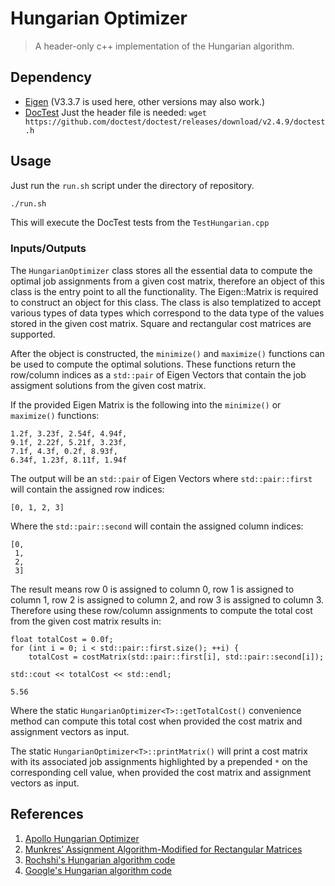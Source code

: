 # Hungarian Optimizer

> A header-only c++ implementation of the Hungarian algorithm.

## Dependency

- [Eigen](https://eigen.tuxfamily.org/index.php?title=Main_Page) (V3.3.7 is used here, other versions may also work.)
- [DocTest](https://github.com/doctest/doctest) Just the header file is needed:
  `wget https://github.com/doctest/doctest/releases/download/v2.4.9/doctest.h`

## Usage

Just run the `run.sh` script under the directory of repository.

```bash
./run.sh
```

This will execute the DocTest tests from the `TestHungarian.cpp`

### Inputs/Outputs

The `HungarianOptimizer` class stores all the essential data to compute the
optimal job assignments from a given cost matrix, therefore an object of this
class is the entry point to all the functionality. The Eigen::Matrix is required
to construct an object for this class. The class is also templatized to accept
various types of data types which correspond to the data type of the values
stored in the given cost matrix. Square and rectangular cost matrices are supported.

After the object is constructed, the `minimize()` and `maximize()` functions can be
used to compute the optimal solutions. These functions return the row/column indices
as a `std::pair` of Eigen Vectors that contain the job assigment solutions from the
given cost matrix.

If the provided Eigen Matrix is the following into the `minimize()` or
`maximize()` functions:
```text
1.2f, 3.23f, 2.54f, 4.94f,
9.1f, 2.22f, 5.21f, 3.23f,
7.1f, 4.3f, 0.2f, 8.93f,
6.34f, 1.23f, 8.11f, 1.94f
```

The output will be an `std::pair` of Eigen Vectors where `std::pair::first`
will contain the assigned row indices:
```text
[0, 1, 2, 3]
```

Where the `std::pair::second` will contain the assigned column indices:
```text
[0,
 1,
 2,
 3]
```

The result means row 0 is assigned to column 0, row 1 is assigned to column 1, row 2 is
assigned to column 2, and row 3 is assigned to column 3. Therefore using these row/column
assignments to compute the total cost from the given cost matrix results in:
```text
float totalCost = 0.0f;
for (int i = 0; i < std::pair::first.size(); ++i) {
    totalCost = costMatrix(std::pair::first[i], std::pair::second[i]);

std::cout << totalCost << std::endl;
```
```text
5.56
```

Where the static `HungarianOptimizer<T>::getTotalCost()` convenience method can compute this
total cost when provided the cost matrix and assignment vectors as input.

The static `HungarianOptimizer<T>::printMatrix()` will print a cost matrix with its associated
job assignments highlighted by a prepended `*` on the corresponding cell value, when provided
the cost matrix and assignment vectors as input.

## References

1. [Apollo Hungarian Optimizer](https://github.com/ApolloAuto/apollo/blob/master/modules/perception/common/graph/hungarian_optimizer.h)
2. [Munkres’ Assignment Algorithm-Modified for Rectangular Matrices](https://brc2.com/the-algorithm-workshop/)
3. [Rochshi's Hungarian algorithm code](https://github.com/RocShi/hungarian_optimizer)
4. [Google's Hungarian algorithm code](https://github.com/google/or-tools/blob/v9.4/ortools/algorithms/hungarian.cc)
